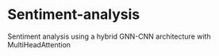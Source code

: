 # Sentiment-analysis
Sentiment analysis using a hybrid GNN-CNN architecture with MultiHeadAttention
